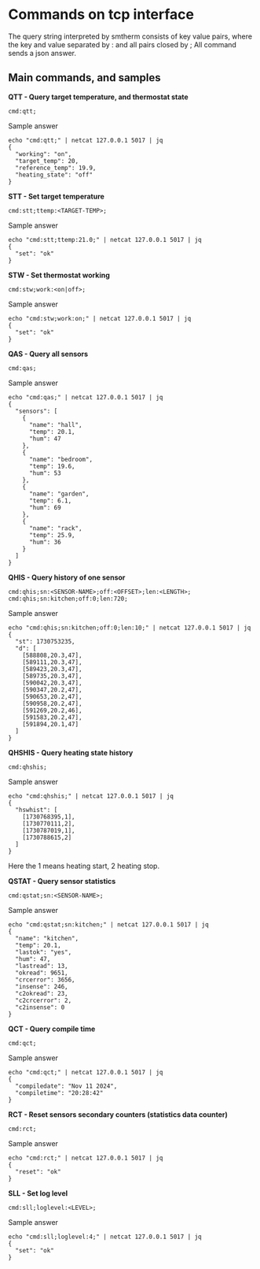 
Commands on tcp interface
==========================

The query string interpreted by smtherm consists of key value pairs, where
the key and value separated by : and all pairs closed by ;
All command sends a json answer.

Main commands, and samples
--------------------------

**QTT - Query target temperature, and thermostat state**

    cmd:qtt;

  Sample answer

    echo "cmd:qtt;" | netcat 127.0.0.1 5017 | jq
    {
      "working": "on",
      "target_temp": 20,
      "reference_temp": 19.9,
      "heating_state": "off"
    }


**STT - Set target temperature**

    cmd:stt;ttemp:<TARGET-TEMP>;

  Sample answer

    echo "cmd:stt;ttemp:21.0;" | netcat 127.0.0.1 5017 | jq
    {
      "set": "ok"
    }


**STW - Set thermostat working**

    cmd:stw;work:<on|off>;

  Sample answer

    echo "cmd:stw;work:on;" | netcat 127.0.0.1 5017 | jq
    {
      "set": "ok"
    }


**QAS - Query all sensors**

    cmd:qas;

  Sample answer

    echo "cmd:qas;" | netcat 127.0.0.1 5017 | jq
    {
      "sensors": [
        {
          "name": "hall",
          "temp": 20.1,
          "hum": 47
        },
        {
          "name": "bedroom",
          "temp": 19.6,
          "hum": 53
        },
        {
          "name": "garden",
          "temp": 6.1,
          "hum": 69
        },
        {
          "name": "rack",
          "temp": 25.9,
          "hum": 36
        }
      ]
    }


**QHIS - Query history of one sensor**

    cmd:qhis;sn:<SENSOR-NAME>;off:<OFFSET>;len:<LENGTH>;
    cmd:qhis;sn:kitchen;off:0;len:720;

  Sample answer

    echo "cmd:qhis;sn:kitchen;off:0;len:10;" | netcat 127.0.0.1 5017 | jq
    {
      "st": 1730753235,
      "d": [
        [588808,20.3,47],
        [589111,20.3,47],
        [589423,20.3,47],
        [589735,20.3,47],
        [590042,20.3,47],
        [590347,20.2,47],
        [590653,20.2,47],
        [590958,20.2,47],
        [591269,20.2,46],
        [591583,20.2,47],
        [591894,20.1,47]
      ]
    }


**QHSHIS - Query heating state history**

    cmd:qhshis;

  Sample answer

    echo "cmd:qhshis;" | netcat 127.0.0.1 5017 | jq
    {
      "hswhist": [
        [1730768395,1],
        [1730770111,2],
        [1730787019,1],
        [1730788615,2]
      ]
    }

  Here the 1 means heating start, 2 heating stop.

**QSTAT - Query sensor statistics**

    cmd:qstat;sn:<SENSOR-NAME>;

  Sample answer

    echo "cmd:qstat;sn:kitchen;" | netcat 127.0.0.1 5017 | jq
    {
      "name": "kitchen",
      "temp": 20.1,
      "lastok": "yes",
      "hum": 47,
      "lastread": 13,
      "okread": 9651,
      "crcerror": 3656,
      "insense": 246,
      "c2okread": 23,
      "c2crcerror": 2,
      "c2insense": 0
    }


**QCT - Query compile time**

    cmd:qct;

  Sample answer

    echo "cmd:qct;" | netcat 127.0.0.1 5017 | jq
    {
      "compiledate": "Nov 11 2024",
      "compiletime": "20:28:42"
    }


**RCT - Reset sensors secondary counters (statistics data counter)**

    cmd:rct;

  Sample answer

    echo "cmd:rct;" | netcat 127.0.0.1 5017 | jq
    {
      "reset": "ok"
    }

**SLL - Set log level**

    cmd:sll;loglevel:<LEVEL>;

  Sample answer

    echo "cmd:sll;loglevel:4;" | netcat 127.0.0.1 5017 | jq
    {
      "set": "ok"
    }

